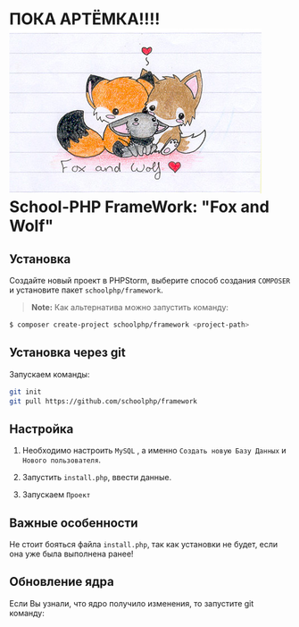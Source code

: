ПОКА АРТЁМКА!!!!
![School-PHP](https://raw.githubusercontent.com/schoolphp/library/master/Installer/install/skins/img/logo2.jpg)
School-PHP FrameWork: "Fox and Wolf"
===========================

## Установка 

Создайте новый проект в PHPStorm, выберите способ создания `COMPOSER` и установите пакет `schoolphp/framework`.
> **Note:** Как альтернатива можно запустить команду:
```bash
$ composer create-project schoolphp/framework <project-path>
```

## Установка через git
Запускаем команды:
```bash
git init
git pull https://github.com/schoolphp/framework
```

## Настройка
1) Необходимо настроить `MySQL` , а именно `Создать новую Базу Данных` и `Нового пользователя`.

2) Запустить `install.php`, ввести данные.

3) Запускаем `Проект`

## Важные особенности
Не стоит бояться файла `install.php`, так как установки не будет, если она уже была выполнена ранее!

## Обновление ядра
Если Вы узнали, что ядро получило изменения, то запустите git команду:
```bash

```